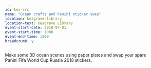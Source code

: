 ```yaml
---
id: kes-src
name: "Ocean crafts and Panini sticker swap"
location: kesgrave-library
location-text: Kesgrave Library
event-start-date: 2018-07-01
event-start-time: 1000
event-end-time: 1200
breadcrumb: y
---
```


Make some 3D ocean scenes using paper plates and swap your spare Panini Fifa World Cup Russia 2018 stickers.
